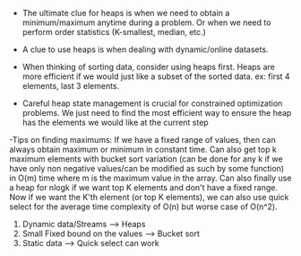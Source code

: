 -   The ultimate clue for heaps is when we need to obtain a minimum/maximum anytime during a problem. Or when we need to
    perform order statistics (K-smallest, median, etc.)

-   A clue to use heaps is when dealing with dynamic/online datasets.

-   When thinking of sorting data, consider using heaps first. Heaps are more efficient if we would just like a subset of the sorted data. ex: first 4 elements, last 3 elements.

- Careful heap state management is crucial for constrained optimization problems. We just need to find the most efficient way
to ensure the heap has the elements we would like at the current step


-Tips on finding maximums: If we have a fixed range of values, then can always obtain maximum or minimum in constant time. Can also get top k maximum elements with bucket sort variation (can be done for any k if we have only non negative values/can be modified as such by some function) in O(m) time where m is the maximum value in the array. Can also finally use a heap for nlogk if we want top K elements and don't have a fixed range. Now if we want the K'th element (or top K elements), we can also use quick select for the average time complexity of O(n) but worse case of O(n^2).

1) Dynamic data/Streams --> Heaps
2) Small Fixed bound on the values --> Bucket sort
3) Static data --> Quick select can work
